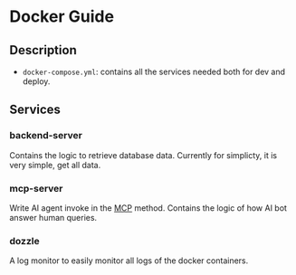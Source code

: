 # Docker Guide

## Description

* `docker-compose.yml`: contains all the services needed both for dev and deploy.

## Services

### backend-server

Contains the logic to retrieve database data. Currently for simplicty, it is very simple, get all data.

### mcp-server

Write AI agent invoke in the [MCP](https://modelcontextprotocol.io/overview) method. Contains the logic of how AI bot answer human queries.

### dozzle

A log monitor to easily monitor all logs of the docker containers.